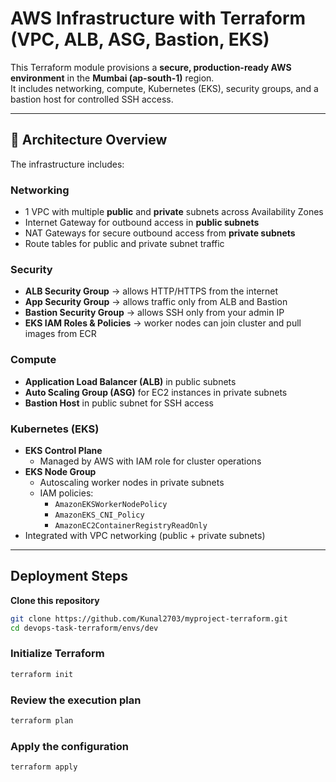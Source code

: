 # AWS Infrastructure with Terraform (VPC, ALB, ASG, Bastion, EKS)

This Terraform module provisions a **secure, production-ready AWS environment** in the **Mumbai (ap-south-1)** region.  
It includes networking, compute, Kubernetes (EKS), security groups, and a bastion host for controlled SSH access.

---

## 📐 Architecture Overview

The infrastructure includes:

### Networking
- 1 VPC with multiple **public** and **private** subnets across Availability Zones
- Internet Gateway for outbound access in **public subnets**
- NAT Gateways for secure outbound access from **private subnets**
- Route tables for public and private subnet traffic

### Security
- **ALB Security Group** → allows HTTP/HTTPS from the internet
- **App Security Group** → allows traffic only from ALB and Bastion
- **Bastion Security Group** → allows SSH only from your admin IP
- **EKS IAM Roles & Policies** → worker nodes can join cluster and pull images from ECR

### Compute
- **Application Load Balancer (ALB)** in public subnets
- **Auto Scaling Group (ASG)** for EC2 instances in private subnets
- **Bastion Host** in public subnet for SSH access

### Kubernetes (EKS)
- **EKS Control Plane**
  - Managed by AWS with IAM role for cluster operations
- **EKS Node Group**
  - Autoscaling worker nodes in private subnets
  - IAM policies:
    - `AmazonEKSWorkerNodePolicy`
    - `AmazonEKS_CNI_Policy`
    - `AmazonEC2ContainerRegistryReadOnly`
- Integrated with VPC networking (public + private subnets)

---

## Deployment Steps

**Clone this repository**
   ```bash
   git clone https://github.com/Kunal2703/myproject-terraform.git
   cd devops-task-terraform/envs/dev
  ```

### Initialize Terraform
```bash
terraform init
```
### Review the execution plan
```bash
terraform plan
```

### Apply the configuration
```bash
terraform apply
```



